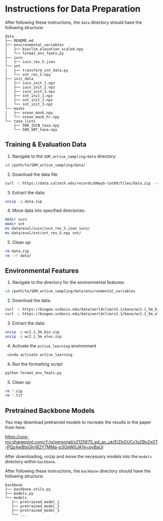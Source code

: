# Instructions for Data Preparation
After following these instructions, the `data` directory should have the following structure:
```
data
├── README.md
├── environmental_variables
│   ├── bioclim_elevation_scaled.npy
│   └── format_env_feats.py
├── iucn
│   ├── iucn_res_5.json
└── snt
│   ├── transform_snt_data.py
│   └── snt_res_5.npy
├── init_data
│   ├── iucn_init_1.npz
│   ├── iucn_init_2.npz
│   ├── iucn_init_3.npz
│   ├── snt_init_1.npz
│   ├── snt_init_2.npz
│   └── snt_init_3.npz
└── masks
│   ├── ocean_mask.npy
│   └── ocean_mask_hr.npy
└── taxa_lists
    ├── 500_IUCN_taxa.npy
    └── 500_SNT_taxa.npy
```

## Training & Evaluation Data

1. Navigate to the `SDM_active_sampling/data` directory:

```bash
cd /path/to/SDM_active_sampling/data/
```

2. Download the data file:
```bash
curl -L https://data.caltech.edu/records/b0wyb-tat89/files/data.zip --output data.zip
```

3. Extract the data:
```bash
unzip -q data.zip
```

4. Move data into specified directories:

```bash
mkdir iucn
mkdir snt
mv data/eval/iucn/iucn_res_5.json iucn/
mv data/eval/snt/snt_res_5.npy snt/
```

5. Clean up:
```bash
rm data.zip
rm -rf data/
```

## Environmental Features

1. Navigate to the directory for the environmental features:
```bash
cd /path/to/SDM_active_sampling/data/environmental_variables
```

2. Download the data:
```bash
curl -L https://biogeo.ucdavis.edu/data/worldclim/v2.1/base/wc2.1_5m_bio.zip --output wc2.1_5m_bio.zip
curl -L https://biogeo.ucdavis.edu/data/worldclim/v2.1/base/wc2.1_5m_elev.zip --output wc2.1_5m_elev.zip
```

3. Extract the data:
```bash
unzip -q wc2.1_5m_bio.zip
unzip -q wc2.1_5m_elev.zip
```

4. Activate the `active_learning` environment
```bash
 conda activate active_learning
```

4. Run the formatting script:
```bash
python format_env_feats.py
```

5. Clean up:
```bash
rm *.zip
rm *.tif
```

## Pretrained Backbone Models



You may download pretrained models to recreate the results in the paper from here:

https://uoe-my.sharepoint.com/:f:/g/personal/s2125675_ed_ac_uk/EjZbGUCc1gZBo2x0T-PQz4wBtsGhrl82Y7MMa-q3OeW0JA?e=pyBaUI

After downloading, unzip and move the necessary models into the `models` directory within `backbone`.

After following these instructions, the `backbone` directory should have the following structure: 

```
backbone
├── backbone_utils.py
├── models.py
└── models
   ├── pretrained_model_1
   ├── pretrained_model_2
   ├── pretrained_model_3
   └── ...


```
